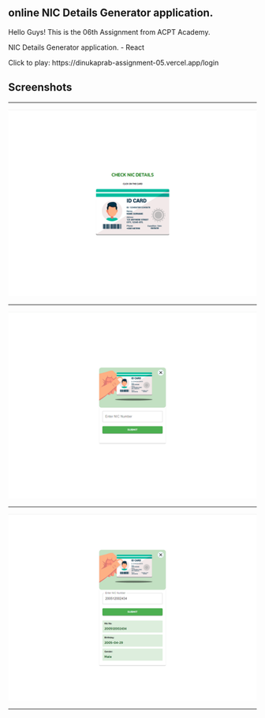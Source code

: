 ## online NIC Details Generator application.
<p>Hello Guys! This is the 06th Assignment from ACPT Academy.</p>
<p>NIC Details Generator application. - React </p>
<p>Click to play: https://dinukaprab-assignment-05.vercel.app/login </p>

## Screenshots

---

<img src="/public/ss_1.png"/>

---

<img src="/public/ss_2.png"/>

---

<img src="/public/ss_3.png"/>

---

